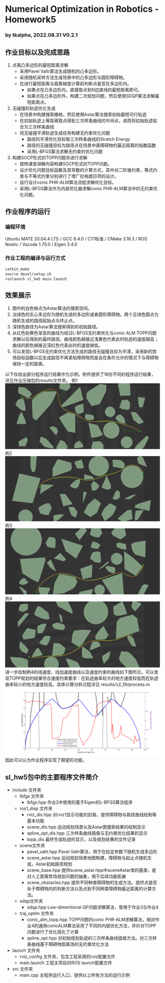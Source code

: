 # Numerical Optimization in Robotics - Homework5 
### by tkalpha, 2022.08.31 V0.2.1


## 作业目标以及完成思路
1. 点离凸多边形的最短距离求解
   - 采用Pavel Valtr算法生成随机的凸多边形。
   - 采用随机采样方法生成场景中的凸多边形与圆形障碍物。
   - 在进行最短距离与距离梯度计算前判断点是否在多边形内。
     - 如果点在凸多边形内，直接取点到N边直线的最短距离即可。
     - 如果点在凸多边形外，构建二次规划问题，然后使用SDQP算法求解最短距离点。
2. 无碰撞的轨迹优化生成
   - 在场景中构建搜索栅格，然后使用Astar算法搜索初始最短可行轨迹
   - 在初始轨迹上等距离取点得到三次样条曲线的中间点，进而将初始轨迹拟合为三次样条曲线
   - 将无碰撞平滑轨迹生成任务构建无约束优化问题
     - 路径的平滑优化目标取三次样条曲线的Stretch Energy
     - 路径的无碰撞目标为路径点在场景中离障碍物的最近距离的指数函数
     - 采用L-BFGS算法求解无约束的优化问题
3. 构建SOCP形式的TOPP问题并进行求解
   - 按照课堂讲解内容构建SOCP形式的TOPP问题。
   - 设计优化问题目标函数及其导数的计算方式，其中对二阶锥约束，等式约束与不等式约束分别进行了增广拉格朗日项的设计。
   - 自行设计conic PHR-ALM算法流程求解优化目标。
   - 采用L-BFGS算法作为内层优化器求解conic PHR-ALM算法中的无约束优化问题。

## 作业程序的运行
### 编程环境
Ubuntu MATE 20.04.4 LTS / GCC 9.4.0 / C17标准 / CMake 3.16.3 / ROS Noetic / Vscode 1.70.0 / Eigen 3.4.0
### 作业工程的编译与运行方式

```
catkin_make
source devel/setup.sh
roslaunch sl_hw5 main.launch
```
## 效果展示
1. 图中的白色格点为Astar算法的搜索空间。
2. 淡绿色的实心多边形为随机生成的多边形或者圆形障碍物。两个正绿色圆点为随机生成的路径起始点与终止点。
3. 深绿色路径为Astar算法搜索得到的初始路径。
4. 从红色到黄色渐变的曲线为经过L-BFGS无约束优化与conic ALM TOPP问题求解以后得到的最终路径。曲线颜色越接近浅黄色代表此时轨迹的速度越高；曲线的颜色越接近深红色代表此时的速度越低。
5. 可以发现L-BFGS无约束优化方法生成的路径无碰撞且较为平滑，采用新的势场目标函数以后生成路径不再紧贴障碍物而是会在条件允许的情况下与障碍物保持一定的距离。

以下仅给出部分程序运行结果作为示例。附件提供了18份不同的程序运行结果，详见作业压缩包的results文件夹。
例1
![](results/v2_18.png)
例2
![](results/v2_13.png)
例3
![](results/v2_03.png)
例4
![](results/v2_19.png)
进一步绘制例4的线速度、线加速度曲线以及速度约束的曲线如下图所示。可以发现TOPP规划的结果符合速度约束要求：在轨迹曲率较大的地方速度较低而在轨迹曲率较小的地方速度较高。具体计算分析过程详见 results/v2_19/process.m 
![](results/v2_19/processed.svg)
因此可以认为作业程序实现了期望的功能。

## sl_hw5包中的主要程序文件简介
- include 文件夹
  - lbfgs 文件夹
    - lbfgs.hpp 作业2中使用的基于Eigen的L-BFGS算法程序
  - ros1_disp 文件夹
    - rviz_dis.hpp 对rviz1显示功能的封装，提供障碍物与路径曲线绘制等基本功能
    - scene_dis.hpp 运动规划场景以及Astar图搜索结果的绘制显示
    - spline_opt_dis.hpp 三次样条曲线插值与无约束优化结果的显示
    - topp_dis 最终生成轨迹的显示，以及规划结果的文件记录
  - scene文件夹
    - pavel_valtr.hpp Pavel Valtr算法，用于在给定参数下随机生成多边形
    - scene_astar.hpp 运动规划场景地图构建，障碍物与起止点随机生成，Astar初始路径规划
    - scene_base.hpp 提供scene_astar.hpp中sceneAstar类的基类，是对人工距离势场规划问题的抽象，用于后续功能拓展
    - scene_obstacles.hpp 提供不同种类障碍物的生成方法。提供点是否处于障碍物内的判断方法以及点到不同种类障碍物最近距离的计算方法。
  - sdqp文件夹
    - sdqp.hpp Low-dimentional QP问题求解算法，曾用于作业3与作业4
  - traj_optim 文件夹
    - conic_alm_topp.hpp TOPP问题的conic PHR-ALM求解算法，相对作业4的通用conicALM算法采用了不同的内层优化方法，并针对TOPP问题进行了优化简化了计算
    - spline_opt.hpp 对初始规划轨迹的三次样条曲线插值方法。对三次样条曲线基于障碍物距离场的无约束优化方法
- launch 文件夹
  - rviz_config 文件夹，包含工程采用的rviz配置文件
  - main.launch 工程主项目的ROS launch配置文件
- src 文件夹
  - main.cpp 主程序运行入口，提供以上所有方法的运行示例